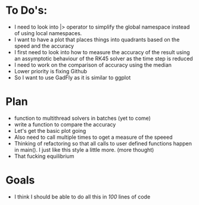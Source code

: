 # To Do's:
 - I need to look into |> operator to simplify the global namespace 
instead of using local namespaces.
 - I want to have a plot that places things into quadrants based on 
 the speed and the accuracy 
 - I first need to look into how to measure the accuracy of the result
 using an assymptotic behaviour of the RK45 solver as the time step is
 reduced 
 - I need to work on the comparison of accuracy using the median 
 - Lower priority is fixing Github 
 - So I want to use GadFly as it is similar to ggplot

# Plan
 - function to multithread solvers in batches (yet to come)
 - write a function to compare the accuracy 
 - Let's get the basic plot going
 - Also need to call multiple times to oget a measure of the speeed
 - Thinking of refactoring so that all calls to user defined functions
 happen in main(). I just like this style a little more. (more thought)
 - That fucking equilibrium
  

# Goals
 - I think I should be able to do all this in _100_ lines of code



